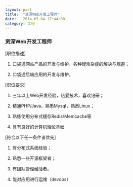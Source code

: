 ```yaml
---
layout: post
title:  "资深Web开发工程师"
date:   2014-05-04 17:44:00
category: 工程
---
```

### 资深Web开发工程师

[职位描述]

1. 口袋通网站产品的开发与维护，各种疑难杂症的解决与规避；

2. 口袋通后端应用的开发与维护。

[职位要求]

1. 三年以上Web开发经验，热爱技术，喜欢钻研；

2. 精通PHP/Java，熟悉Mysql，熟悉Linux；

3. 熟练使用分布式缓存Redis/Memcache等

4. 具有良好的计算机理论基础

[符合以下任一条件者优先]

1. 有分布式系统经验；

2. 熟悉一些开源框架者；

3. 有团队管理经验者。

4. 能对应用进行运维（devops）
